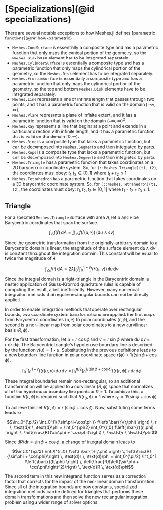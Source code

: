# [Specializations](@id specializations)

There are several notable exceptions to how Meshes.jl defines [parametric functions](@ref how-parametric).
- `Meshes.ConeSurface` is essentially a composite type and has a parametric function that only maps the conical portion of the geometry, so the `Meshes.Disk` base element has to be integrated separately.
- `Meshes.CylinderSurface` is essentially a composite type and has a parametric function that only maps the cylindrical portion of the geometry, so the `Meshes.Disk` element has to be integrated separately.
- `Meshes.FrustumSurface` is essentially a composite type and has a parametric function that only maps the cylindrical portion of the geometry, so the top and bottom `Meshes.Disk` elements have to be integrated separately.
- `Meshes.Line` represents a line of infinite length that passes through two points, and it has a parametric function that is valid on the domain $(-\infty, \infty)$.
- `Meshes.Plane` represents a plane of infinite extent, and it has a parametric function that is valid on the domain $(-\infty, \infty)^2$.
- `Meshes.Ray` represents a line that begins at a point and extends in a particular direction with infinite length, and it has a parametric function that is valid on the domain $[0, \infty)$.
- `Meshes.Ring` is a composite type that lacks a parametric function, but can be decomposed into `Meshes.Segment`s and then integrated by parts.
- `Meshes.Rope` is a composite type that lacks a parametric function, but can be decomposed into `Meshes.Segment`s and then integrated by parts.
- `Meshes.Triangle` has a parametric function that takes coordinates on a 2D barycentric coordinate system. So, for `(::Meshes.Triangle)(t1, t2)`, the coordinates must obey: $t_1, t_2 \in [0,1]$ where $t_1 + t_2 \le 1$.
- `Meshes.Tetrahedron` has a parametric function that takes coordinates on a 3D barycentric coordinate system. So, for `(::Meshes.Tetrahedron)(t1, t2)`, the coordinates must obey: $t_1, t_2, t_3 \in [0,1]$ where $t_1 + t_2 + t_3 \le 1$.

## Triangle

For a specified `Meshes.Triangle` surface with area $A$, let $u$ and $v$ be Barycentric coordinates that span the surface.
```math
\int_\triangle f(\bar{r}) \, \text{d}A
    = \iint_\triangle f\left( \bar{r}(u,v) \right) \, \left( \text{d}u \wedge \text{d}v \right)
```

Since the geometric transformation from the originally-arbitrary domain to a Barycentric domain is linear, the magnitude of the surface element $\text{d}u \wedge \text{d}v$ is constant throughout the integration domain. This constant will be equal to twice the magnitude of $A$.
```math
\int_\triangle f(\bar{r}) \, \text{d}A
    = 2A \int_0^1 \int_0^{1-v} f\left( \bar{r}(u,v) \right) \, \text{d}u \, \text{d}v
```

Since the integral domain is a right-triangle in the Barycentric domain, a nested application of Gauss-Kronrod quadrature rules is capable of computing the result, albeit inefficiently. However, many numerical integration methods that require rectangular bounds can not be directly applied.

In order to enable integration methods that operate over rectangular bounds, two coordinate system transformations are applied: the first maps from Barycentric coordinates $(u, v)$ to polar coordinates $(r, \phi)$, and the second is a non-linear map from polar coordinates to a new curvilinear basis $(R, \phi)$.

For the first transformation, let $u = r~\cos\phi$ and $v = r~\sin\phi$ where $\text{d}u~\text{d}v = r~\text{d}r~\text{d}\phi$. The Barycentric triangle's hypotenuse boundary line is described by the function $v(u) = 1 - u$. Substituting in the previous definitions leads to a new boundary line function in polar coordinate space $r(\phi) = 1 / (\sin\phi + \cos\phi)$.
```math
\int_0^1 \int_0^{1-v} f\left( \bar{r}(u,v) \right) \, \text{d}u \, \text{d}v =
    \int_0^{\pi/2} \int_0^{1/(\sin\phi+\cos\phi)} f\left( \bar{r}(r,\phi) \right) \, r \, \text{d}r \, \text{d}\phi
```

These integral boundaries remain non-rectangular, so an additional transformation will be applied to a curvilinear $(R, \phi)$ space that normalizes all of the hypotenuse boundary line points to $R=1$. To achieve this, a function $R(r,\phi)$ is required such that $R(r_0, \phi) = 1$ where $r_0 = 1 / (\sin\phi + \cos\phi)$

To achieve this, let $R(r, \phi) = r~(\sin\phi + \cos\phi)$. Now, substituting some terms leads to
```math
\int_0^{\pi/2} \int_0^{1/(\sin\phi+\cos\phi)} f\left( \bar{r}(r,\phi) \right) \, r \, \text{d}r \, \text{d}\phi
    = \int_0^{\pi/2} \int_0^{r_0} f\left( \bar{r}(r,\phi) \right) \, \left(\frac{R}{\sin\phi + \cos\phi}\right) \, \text{d}r \, \text{d}\phi
```

Since $\text{d}R/\text{d}r = \sin\phi + \cos\phi$, a change of integral domain leads to
```math
\int_0^{\pi/2} \int_0^{r_0} f\left( \bar{r}(r,\phi) \right) \, \left(\frac{R}{\sin\phi + \cos\phi}\right) \, \text{d}r \, \text{d}\phi
    = \int_0^{\pi/2} \int_0^1 f\left( \bar{r}(R,\phi) \right) \, \left(\frac{R}{\left(\sin\phi + \cos\phi\right)^2}\right) \, \text{d}R \, \text{d}\phi
```

The second term in this new integrand function serves as a correction factor that corrects for the impact of the non-linear domain transformation. Since all of the integration bounds are now constants, specialized integration methods can be defined for triangles that performs these domain transformations and then solve the new rectangular integration problem using a wider range of solver options.
